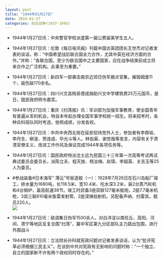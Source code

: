 ```yaml
---
layout: post
title: "1944年01月27日"
date: 2019-01-27
categories: 抗日战争(1937-1945)
---
```


<meta name="referrer" content="no-referrer" />

- 1944年1月27日讯：中央警官学校派遣第一届公费留美学生五人。 

- 1944年1月27日讯：伦敦《每日电讯报》刊载中国访英团团长王世杰对记者发表的谈话，称：“中国希望战后联合国全力合作，尤其中英在经济方面的合作。”并称：“各联合国，至少为联合国中之主要国家，应在战争结束前成立将来合作之广泛机构。此事至为重要。” 

- 1944年1月27日讯：新四军一部袭击南京近郊日伪军据点官集，摧毁碉堡11个，毙伤敌170余名。 

- 1944年1月27日讯：四川兴文县杨吴德成捐助兴文中学建筑费25万元国币，是日，国民政府明令嘉奖。 

- 1944年1月27日讯：重庆《扫荡报》讯：军训部为加强军事教育，使全国青年有普遍从军的机会，特自本年起办理全国军事学校统一招生。将来招考时，各种兵科班队同时考选，依照成绩，分发各校。 

- 1944年1月27日讯：中共中央西北局在延安招待党外人士，参加者有李鼎铭、李丹生、柳湜、贺连成、毕光斗等人。林伯渠、谢觉哉等发言，内容有关于肃清官僚主义、改进工作作风及保证完成1944年各项任务等。 

- 1944年1月27日讯：国民政府特派沈士远为民国三十三年第一次高等考试再试典试委员会委员长，派陈立夫、程天放、杨汝梅、赵琛、李超英、关吉玉等25人为委员。 

- #参战装备#日本海军“ 薄云”号驱逐舰（一）：1928年7月26日在石川岛船厂竣工，排水量为1680吨，长118.5米、宽10.4米、吃水深3.2米，装2台蒸汽轮机和4台锅炉，最高航速38节。竣工时武备3座双联127毫米舰炮，2挺7.7毫米机枪，3具三联610毫米鱼雷发射管，2座深弹投射机，另配备声纳、扫雷具，舰员220人。 <br/><img src="https://wx2.sinaimg.cn/large/aca367d8ly1fzkwvquj93j20va0u0h9w.jpg" />

- 1944年1月27日讯：敌调集日伪军1500余人，对白洋淀以南任丘、高阳、河间、肃宁等地区反复合围“扫荡”，冀中军区第九分区部队主力跳出包围，进行外围战斗 

- 1944年1月27日讯：立法院长孙科就宪政问题对记者发表谈话，认为“批评宪草必须根据三民主义”。在谈到中共对宪政有无影响的问题时称：“一个独立、自立的国家断不许有两个政权同时存在的。” 

